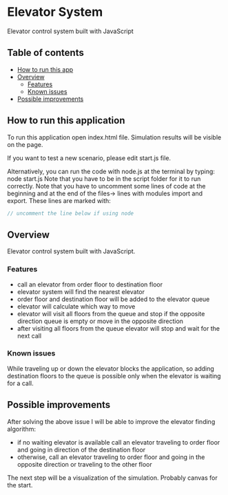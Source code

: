 # Elevator System

Elevator control system built with JavaScript

## Table of contents

- [How to run this app](#how-to-run)
- [Overview](#overview)
  - [Features](#features)
  - [Known issues](#known-issues)
- [Possible improvements](#possible-improwements)

## How to run this application

To run this application open index.html file.
Simulation results will be visible on the page.

If you want to test a new scenario, please edit start.js file.

Alternatively, you can run the code with node.js at the terminal by typing:
node start.js
Note that you have to be in the script folder for it to run correctly.
Note that you have to uncomment some lines of code at the beginning and at the end of the files-> lines with modules import and export. These lines are marked with:

```js
// uncomment the line below if using node
```

## Overview

Elevator control system built with JavaScript.

### Features

- call an elevator from order floor to destination floor
- elevator system will find the nearest elevator
- order floor and destination floor will be added to the elevator queue
- elevator will calculate which way to move
- elevator will visit all floors from the queue and stop if the opposite direction queue is empty or move in the opposite direction
- after visiting all floors from the queue elevator will stop and wait for the next call

### Known issues

While traveling up or down the elevator blocks the application, so adding destination floors to the queue is possible only when the elevator is waiting for a call.

## Possible improvements

After solving the above issue I will be able to improve the elevator finding algorithm:

- if no waiting elevator is available call an elevator traveling to order floor and going in direction of the destination floor
- otherwise, call an elevator traveling to order floor and going in the opposite direction or traveling to the other floor

The next step will be a visualization of the simulation. Probably canvas for the start.
